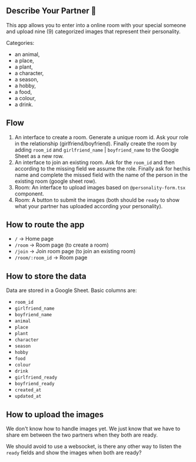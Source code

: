## Describe Your Partner 🤍

This app allows you to enter into a online room with your special someone and upload nine (9) categorized images that represent their personality.

Categories:

- an animal,
- a place,
- a plant,
- a character,
- a season,
- a hobby,
- a food,
- a colour,
- a drink.

## Flow

1. An interface to create a room. Generate a unique room id. Ask your role in the relationship (girlfriend/boyfriend). Finally create the room by adding `room_id` and `girlfriend_name` | `boyfriend_name` to the Google Sheet as a new row.
2. An interface to join an existing room. Ask for the `room_id` and then according to the missing field we assume the role. Finally ask for her/his name and complete the missed field with the name of the person in the existing room (google sheet row).
3. Room: An interface to upload images based on `@personality-form.tsx` component.
4. Room: A button to submit the images (both should be `ready` to show what your partner has uploaded according your personality).

## How to route the app

- `/` -> Home page
- `/room` -> Room page (to create a room)
- `/join` -> Join room page (to join an existing room)
- `/room/:room_id` -> Room page

## How to store the data

Data are stored in a Google Sheet. Basic columns are:

- `room_id`
- `girlfriend_name`
- `boyfriend_name`
- `animal`
- `place`
- `plant`
- `character`
- `season`
- `hobby`
- `food`
- `colour`
- `drink`
- `girlfriend_ready`
- `boyfriend_ready`
- `created_at`
- `updated_at`

## How to upload the images

We don't know how to handle images yet. We just know that we have to share em between the two partners when they both are ready.

We should avoid to use a websocket, is there any other way to listen the `ready` fields and show the images when both are ready?
